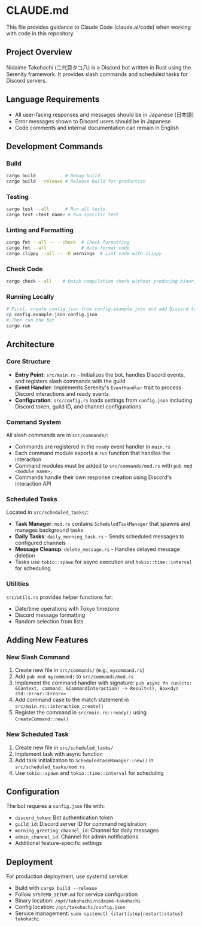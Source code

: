 # CLAUDE.md

This file provides guidance to Claude Code (claude.ai/code) when working with code in this repository.

## Project Overview

Nidaime Takohachi (二代目タコ八) is a Discord bot written in Rust using the Serenity framework. It provides slash commands and scheduled tasks for Discord servers.

## Language Requirements

- All user-facing responses and messages should be in Japanese (日本語)
- Error messages shown to Discord users should be in Japanese
- Code comments and internal documentation can remain in English

## Development Commands

### Build
```bash
cargo build           # Debug build
cargo build --release # Release build for production
```

### Testing
```bash
cargo test --all      # Run all tests
cargo test <test_name> # Run specific test
```

### Linting and Formatting
```bash
cargo fmt --all -- --check  # Check formatting
cargo fmt --all             # Auto-format code
cargo clippy --all -- -D warnings  # Lint code with clippy
```

### Check Code
```bash
cargo check --all    # Quick compilation check without producing binaries
```

### Running Locally
```bash
# First, create config.json from config.example.json and add Discord token
cp config.example.json config.json
# Then run the bot
cargo run
```

## Architecture

### Core Structure
- **Entry Point**: `src/main.rs` - Initializes the bot, handles Discord events, and registers slash commands with the guild
- **Event Handler**: Implements Serenity's `EventHandler` trait to process Discord interactions and ready events
- **Configuration**: `src/config.rs` loads settings from `config.json` including Discord token, guild ID, and channel configurations

### Command System
All slash commands are in `src/commands/`:
- Commands are registered in the `ready` event handler in `main.rs`
- Each command module exports a `run` function that handles the interaction
- Command modules must be added to `src/commands/mod.rs` with `pub mod <module_name>;`
- Commands handle their own response creation using Discord's interaction API

### Scheduled Tasks
Located in `src/scheduled_tasks/`:
- **Task Manager**: `mod.rs` contains `ScheduledTaskManager` that spawns and manages background tasks
- **Daily Tasks**: `daily_morning_task.rs` - Sends scheduled messages to configured channels
- **Message Cleanup**: `delete_message.rs` - Handles delayed message deletion
- Tasks use `tokio::spawn` for async execution and `tokio::time::interval` for scheduling

### Utilities
`src/utils.rs` provides helper functions for:
- Date/time operations with Tokyo timezone
- Discord message formatting
- Random selection from lists

## Adding New Features

### New Slash Command
1. Create new file in `src/commands/` (e.g., `mycommand.rs`)
2. Add `pub mod mycommand;` to `src/commands/mod.rs`
3. Implement the command handler with signature: `pub async fn run(ctx: &Context, command: &CommandInteraction) -> Result<(), Box<dyn std::error::Error>>`
4. Add command case to the match statement in `src/main.rs::interaction_create()`
5. Register the command in `src/main.rs::ready()` using `CreateCommand::new()`

### New Scheduled Task
1. Create new file in `src/scheduled_tasks/`
2. Implement task with async function
3. Add task initialization to `ScheduledTaskManager::new()` in `src/scheduled_tasks/mod.rs`
4. Use `tokio::spawn` and `tokio::time::interval` for scheduling

## Configuration

The bot requires a `config.json` file with:
- `discord_token`: Bot authentication token
- `guild_id`: Discord server ID for command registration
- `morning_greeting_channel_id`: Channel for daily messages
- `admin_channel_id`: Channel for admin notifications
- Additional feature-specific settings

## Deployment

For production deployment, use systemd service:
- Build with `cargo build --release`
- Follow `SYSTEMD_SETUP.md` for service configuration
- Binary location: `/opt/takohachi/nidaime-takohachi`
- Config location: `/opt/takohachi/config.json`
- Service management: `sudo systemctl {start|stop|restart|status} takohachi`